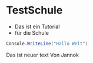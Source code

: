 # TestSchule
* Das ist ein Tutorial
* für die Schule

```c#
Console.WriteLine("Hallo Welt")
```
Das ist neuer text
Von Jannok
